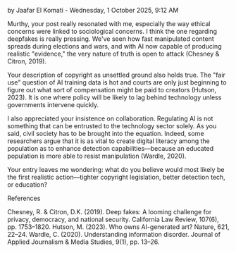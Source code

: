 by Jaafar El Komati - Wednesday, 1 October 2025, 9:12 AM

Murthy, your post really resonated with me, especially the way ethical concerns were linked to sociological concerns. I think the one regarding deepfakes is really pressing. We've seen how fast manipulated content spreads during elections and wars, and with AI now capable of producing realistic "evidence," the very nature of truth is open to attack (Chesney & Citron, 2019).

Your description of copyright as unsettled ground also holds true. The "fair use" question of AI training data is hot and courts are only just beginning to figure out what sort of compensation might be paid to creators (Hutson, 2023). It is one where policy will be likely to lag behind technology unless governments intervene quickly.

I also appreciated your insistence on collaboration. Regulating AI is not something that can be entrusted to the technology sector solely. As you said, civil society has to be brought into the equation. Indeed, some researchers argue that it is as vital to create digital literacy among the population as to enhance detection capabilities—because an educated population is more able to resist manipulation (Wardle, 2020).

Your entry leaves me wondering: what do you believe would most likely be the first realistic action—tighter copyright legislation, better detection tech, or education?

 

References

Chesney, R. & Citron, D.K. (2019). Deep fakes: A looming challenge for privacy, democracy, and national security. California Law Review, 107(6), pp. 1753–1820.
Hutson, M. (2023). Who owns AI-generated art? Nature, 621, 22–24.
Wardle, C. (2020). Understanding information disorder. Journal of Applied Journalism & Media Studies, 9(1), pp. 13–26.
